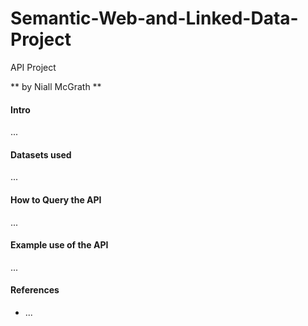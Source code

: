 # Semantic-Web-and-Linked-Data-Project
API Project

** by Niall McGrath **

#### Intro
...

#### Datasets used
...

#### How to Query the API
...

#### Example use of the API
...

#### References
- ...
